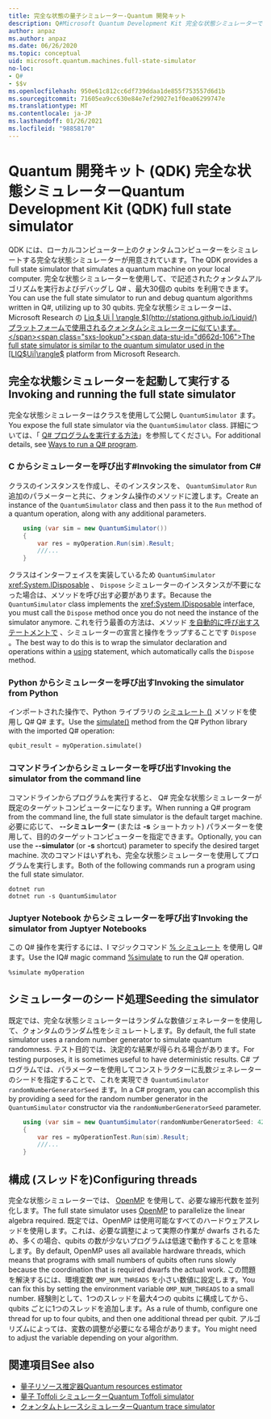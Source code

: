 ```yaml
---
title: 完全な状態の量子シミュレーター-Quantum 開発キット
description: Q#Microsoft Quantum Development Kit 完全な状態シミュレーターでプログラムを実行する方法について説明します。
author: anpaz
ms.author: anpaz
ms.date: 06/26/2020
ms.topic: conceptual
uid: microsoft.quantum.machines.full-state-simulator
no-loc:
- Q#
- $$v
ms.openlocfilehash: 950e61c812cc6df739ddaa1de855f753557d6d1b
ms.sourcegitcommit: 71605ea9cc630e84e7ef29027e1f0ea06299747e
ms.translationtype: MT
ms.contentlocale: ja-JP
ms.lasthandoff: 01/26/2021
ms.locfileid: "98858170"
---
```

# <a name="quantum-development-kit-qdk-full-state-simulator"></a><span data-ttu-id="d662d-103">Quantum 開発キット (QDK) 完全な状態シミュレーター</span><span class="sxs-lookup"><span data-stu-id="d662d-103">Quantum Development Kit (QDK) full state simulator</span></span>

<span data-ttu-id="d662d-104">QDK には、ローカルコンピューター上のクォンタムコンピューターをシミュレートする完全な状態シミュレーターが用意されています。</span><span class="sxs-lookup"><span data-stu-id="d662d-104">The QDK provides a full state simulator that simulates a quantum machine on your local computer.</span></span> <span data-ttu-id="d662d-105">完全な状態シミュレーターを使用して、で記述されたクォンタムアルゴリズムを実行およびデバッグし Q# 、最大30個の qubits を利用できます。</span><span class="sxs-lookup"><span data-stu-id="d662d-105">You can use the full state simulator to run and debug quantum algorithms written in Q#, utilizing up to 30 qubits.</span></span> <span data-ttu-id="d662d-106">完全な状態シミュレーターは、Microsoft Research の  [Liq $ Ui | \rangle $](http://stationq.github.io/Liquid/) プラットフォームで使用されるクォンタムシミュレーターに似ています。</span><span class="sxs-lookup"><span data-stu-id="d662d-106">The full state simulator is similar to the quantum simulator used in the  [LIQ$Ui|\rangle$](http://stationq.github.io/Liquid/) platform from Microsoft Research.</span></span>

## <a name="invoking-and-running-the-full-state-simulator"></a><span data-ttu-id="d662d-107">完全な状態シミュレーターを起動して実行する</span><span class="sxs-lookup"><span data-stu-id="d662d-107">Invoking and running the full state simulator</span></span>

<span data-ttu-id="d662d-108">完全な状態シミュレーターはクラスを使用して公開し `QuantumSimulator` ます。</span><span class="sxs-lookup"><span data-stu-id="d662d-108">You expose the full state simulator via the `QuantumSimulator` class.</span></span> <span data-ttu-id="d662d-109">詳細については、「 [ Q# プログラムを実行する方法](xref:microsoft.quantum.guide.host-programs)」を参照してください。</span><span class="sxs-lookup"><span data-stu-id="d662d-109">For additional details, see [Ways to run a Q# program](xref:microsoft.quantum.guide.host-programs).</span></span>

### <a name="invoking-the-simulator-from-c"></a><span data-ttu-id="d662d-110">C からシミュレーターを呼び出す#</span><span class="sxs-lookup"><span data-stu-id="d662d-110">Invoking the simulator from C#</span></span>

<span data-ttu-id="d662d-111">クラスのインスタンスを作成し、そのインスタンスを、 `QuantumSimulator` `Run` 追加のパラメーターと共に、クォンタム操作のメソッドに渡します。</span><span class="sxs-lookup"><span data-stu-id="d662d-111">Create an instance of the `QuantumSimulator` class and then pass it to the `Run` method of a quantum operation, along with any additional parameters.</span></span>
```csharp
    using (var sim = new QuantumSimulator())
    {
        var res = myOperation.Run(sim).Result;
        ///...
    }
```

<span data-ttu-id="d662d-112">クラスはインターフェイスを実装しているため `QuantumSimulator` <xref:System.IDisposable> 、 `Dispose` シミュレーターのインスタンスが不要になった場合は、メソッドを呼び出す必要があります。</span><span class="sxs-lookup"><span data-stu-id="d662d-112">Because the `QuantumSimulator` class implements the <xref:System.IDisposable> interface, you must call the `Dispose` method once you do not need the instance of the simulator anymore.</span></span> <span data-ttu-id="d662d-113">これを行う最善の方法は、メソッド [を自動的に呼び出すステートメントで](https://docs.microsoft.com/dotnet/csharp/language-reference/keywords/using-statement) 、シミュレーターの宣言と操作をラップすることです `Dispose` 。</span><span class="sxs-lookup"><span data-stu-id="d662d-113">The best way to do this is to wrap the simulator declaration and operations within a [using](https://docs.microsoft.com/dotnet/csharp/language-reference/keywords/using-statement) statement, which automatically calls the `Dispose` method.</span></span>

### <a name="invoking-the-simulator-from-python"></a><span data-ttu-id="d662d-114">Python からシミュレーターを呼び出す</span><span class="sxs-lookup"><span data-stu-id="d662d-114">Invoking the simulator from Python</span></span>

<span data-ttu-id="d662d-115">インポートされた操作で、Python ライブラリの [シミュレート ()](https://docs.microsoft.com/python/qsharp-core/qsharp.loader.qsharpcallable) メソッドを使用し Q# Q# ます。</span><span class="sxs-lookup"><span data-stu-id="d662d-115">Use the [simulate()](https://docs.microsoft.com/python/qsharp-core/qsharp.loader.qsharpcallable) method from the Q# Python library with the imported Q# operation:</span></span>

```python
qubit_result = myOperation.simulate()
```

### <a name="invoking-the-simulator-from-the-command-line"></a><span data-ttu-id="d662d-116">コマンドラインからシミュレーターを呼び出す</span><span class="sxs-lookup"><span data-stu-id="d662d-116">Invoking the simulator from the command line</span></span>

<span data-ttu-id="d662d-117">コマンドラインからプログラムを実行すると、 Q# 完全な状態シミュレーターが既定のターゲットコンピューターになります。</span><span class="sxs-lookup"><span data-stu-id="d662d-117">When running a Q# program from the command line, the full state simulator is the default target machine.</span></span> <span data-ttu-id="d662d-118">必要に応じて、 **--シミュレーター** (または **-s** ショートカット) パラメーターを使用して、目的のターゲットコンピューターを指定できます。</span><span class="sxs-lookup"><span data-stu-id="d662d-118">Optionally, you can use the **--simulator** (or **-s** shortcut) parameter to specify the desired target machine.</span></span> <span data-ttu-id="d662d-119">次のコマンドはいずれも、完全な状態シミュレーターを使用してプログラムを実行します。</span><span class="sxs-lookup"><span data-stu-id="d662d-119">Both of the following commands run a program using the full state simulator.</span></span> 

```dotnetcli
dotnet run
dotnet run -s QuantumSimulator
```

### <a name="invoking-the-simulator-from-juptyer-notebooks"></a><span data-ttu-id="d662d-120">Juptyer Notebook からシミュレーターを呼び出す</span><span class="sxs-lookup"><span data-stu-id="d662d-120">Invoking the simulator from Juptyer Notebooks</span></span>

<span data-ttu-id="d662d-121">この Q# 操作を実行するには、I マジックコマンド [% シミュレート](xref:microsoft.quantum.iqsharp.magic-ref.simulate) を使用し Q# ます。</span><span class="sxs-lookup"><span data-stu-id="d662d-121">Use the IQ# magic command [%simulate](xref:microsoft.quantum.iqsharp.magic-ref.simulate) to run the Q# operation.</span></span>

```
%simulate myOperation
```
## <a name="seeding-the-simulator"></a><span data-ttu-id="d662d-122">シミュレーターのシード処理</span><span class="sxs-lookup"><span data-stu-id="d662d-122">Seeding the simulator</span></span>

<span data-ttu-id="d662d-123">既定では、完全な状態シミュレーターはランダムな数値ジェネレーターを使用して、クォンタムのランダム性をシミュレートします。</span><span class="sxs-lookup"><span data-stu-id="d662d-123">By default, the full state simulator uses a random number generator to simulate quantum randomness.</span></span> <span data-ttu-id="d662d-124">テスト目的では、決定的な結果が得られる場合があります。</span><span class="sxs-lookup"><span data-stu-id="d662d-124">For testing purposes, it is sometimes useful to have deterministic results.</span></span> <span data-ttu-id="d662d-125">C# プログラムでは、パラメーターを使用してコンストラクターに乱数ジェネレーターのシードを指定することで、これを実現でき `QuantumSimulator` `randomNumberGeneratorSeed` ます。</span><span class="sxs-lookup"><span data-stu-id="d662d-125">In a C# program, you can accomplish this by providing a seed for the random number generator in the `QuantumSimulator` constructor via the `randomNumberGeneratorSeed` parameter.</span></span>

```csharp
    using (var sim = new QuantumSimulator(randomNumberGeneratorSeed: 42))
    {
        var res = myOperationTest.Run(sim).Result;
        ///...
    }
```

## <a name="configuring-threads"></a><span data-ttu-id="d662d-126">構成 (スレッドを)</span><span class="sxs-lookup"><span data-stu-id="d662d-126">Configuring threads</span></span>

<span data-ttu-id="d662d-127">完全な状態シミュレーターでは、 [OpenMP](http://www.openmp.org/) を使用して、必要な線形代数を並列化します。</span><span class="sxs-lookup"><span data-stu-id="d662d-127">The full state simulator uses [OpenMP](http://www.openmp.org/) to parallelize the linear algebra required.</span></span> <span data-ttu-id="d662d-128">既定では、OpenMP は使用可能なすべてのハードウェアスレッドを使用します。これは、必要な調整によって実際の作業が dwarfs されるため、多くの場合、qubits の数が少ないプログラムは低速で動作することを意味します。</span><span class="sxs-lookup"><span data-stu-id="d662d-128">By default, OpenMP uses all available hardware threads, which means that programs with small numbers of qubits often runs slowly because the coordination that is required dwarfs the actual work.</span></span> <span data-ttu-id="d662d-129">この問題を解決するには、環境変数 `OMP_NUM_THREADS` を小さい数値に設定します。</span><span class="sxs-lookup"><span data-stu-id="d662d-129">You can fix this by setting the environment variable `OMP_NUM_THREADS` to a small number.</span></span> <span data-ttu-id="d662d-130">経験則として、1つのスレッドを最大4つの qubits に構成してから、qubits ごとに1つのスレッドを追加します。</span><span class="sxs-lookup"><span data-stu-id="d662d-130">As a rule of thumb, configure one thread for up to four qubits, and then one additional thread per qubit.</span></span> <span data-ttu-id="d662d-131">アルゴリズムによっては、変数の調整が必要になる場合があります。</span><span class="sxs-lookup"><span data-stu-id="d662d-131">You might need to adjust the variable depending on your algorithm.</span></span>

## <a name="see-also"></a><span data-ttu-id="d662d-132">関連項目</span><span class="sxs-lookup"><span data-stu-id="d662d-132">See also</span></span>

- [<span data-ttu-id="d662d-133">量子リソース推定器</span><span class="sxs-lookup"><span data-stu-id="d662d-133">Quantum resources estimator</span></span>](xref:microsoft.quantum.machines.resources-estimator)
- [<span data-ttu-id="d662d-134">量子 Toffoli シミュレーター</span><span class="sxs-lookup"><span data-stu-id="d662d-134">Quantum Toffoli simulator</span></span>](xref:microsoft.quantum.machines.toffoli-simulator)
- [<span data-ttu-id="d662d-135">クォンタムトレースシミュレーター</span><span class="sxs-lookup"><span data-stu-id="d662d-135">Quantum trace simulator</span></span>](xref:microsoft.quantum.machines.qc-trace-simulator.intro)